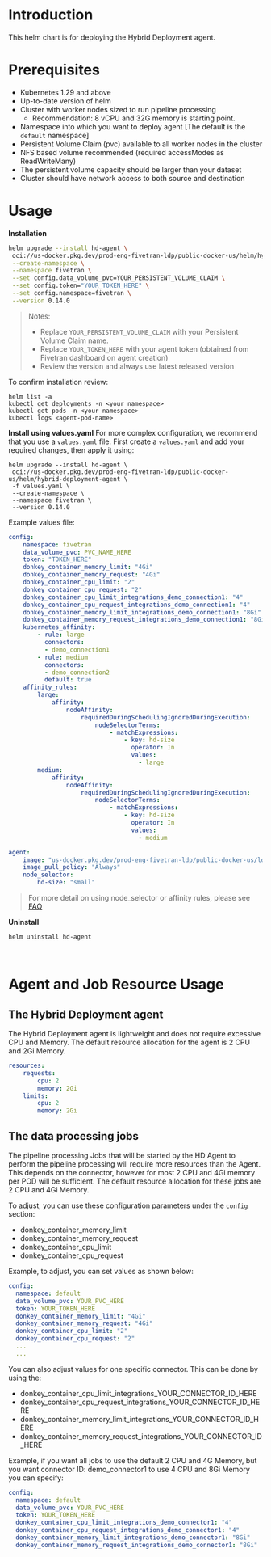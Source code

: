# Introduction

This helm chart is for deploying the Hybrid Deployment agent.

# Prerequisites

* Kubernetes 1.29 and above
* Up-to-date version of helm
* Cluster with worker nodes sized to run pipeline processing
    * Recommendation: 8 vCPU and 32G memory is starting point.    
* Namespace into which you want to deploy agent [The default is the `default` namespace]
* Persistent Volume Claim (pvc) available to all worker nodes in the cluster
* NFS based volume recommended (required accessModes as ReadWriteMany)
* The persistent volume capacity should be larger than your dataset
* Cluster should have network access to both source and destination

# Usage

**Installation**

```bash
helm upgrade --install hd-agent \
 oci://us-docker.pkg.dev/prod-eng-fivetran-ldp/public-docker-us/helm/hybrid-deployment-agent \
 --create-namespace \
 --namespace fivetran \
 --set config.data_volume_pvc=YOUR_PERSISTENT_VOLUME_CLAIM \
 --set config.token="YOUR_TOKEN_HERE" \
 --set config.namespace=fivetran \
 --version 0.14.0
 ```

> Notes:
> * Replace `YOUR_PERSISTENT_VOLUME_CLAIM` with your Persistent Volume Claim name.
> * Replace `YOUR_TOKEN_HERE` with your agent token (obtained from Fivetran dashboard on agent creation)
> * Review the version and always use latest released version

To confirm installation review:

```
helm list -a
kubectl get deployments -n <your namespace>
kubectl get pods -n <your namespace>
kubectl logs <agent-pod-name>
```

**Install using values.yaml**
For more complex configuration, we recommend that you use a `values.yaml` file.
First create a `values.yaml` and add your required changes, then apply it using:

```
helm upgrade --install hd-agent \
 oci://us-docker.pkg.dev/prod-eng-fivetran-ldp/public-docker-us/helm/hybrid-deployment-agent \
 -f values.yaml \
 --create-namespace \
 --namespace fivetran \
 --version 0.14.0
```

Example values file:

```yaml
config:
    namespace: fivetran
    data_volume_pvc: PVC_NAME_HERE
    token: "TOKEN_HERE"
    donkey_container_memory_limit: "4Gi"
    donkey_container_memory_request: "4Gi"
    donkey_container_cpu_limit: "2"
    donkey_container_cpu_request: "2"
    donkey_container_cpu_limit_integrations_demo_connection1: "4"
    donkey_container_cpu_request_integrations_demo_connection1: "4"
    donkey_container_memory_limit_integrations_demo_connection1: "8Gi"
    donkey_container_memory_request_integrations_demo_connection1: "8Gi"
    kubernetes_affinity:
        - rule: large
          connectors:
          - demo_connection1
        - rule: medium
          connectors:
          - demo_connection2
          default: true
    affinity_rules:
        large:
            affinity:
                nodeAffinity:
                    requiredDuringSchedulingIgnoredDuringExecution:
                        nodeSelectorTerms:
                            - matchExpressions:
                                - key: hd-size
                                  operator: In
                                  values:
                                    - large
        medium:
            affinity:
                nodeAffinity:
                    requiredDuringSchedulingIgnoredDuringExecution:
                        nodeSelectorTerms:
                            - matchExpressions:
                                - key: hd-size
                                  operator: In
                                  values:
                                    - medium

agent:
    image: "us-docker.pkg.dev/prod-eng-fivetran-ldp/public-docker-us/ldp-agent:production"
    image_pull_policy: "Always"
    node_selector: 
        hd-size: "small"

```

> For more detail on using node_selector or affinity rules, please see [FAQ](https://fivetran.com/docs/deployment-models/hybrid-deployment/faq#howdoiusekubernetesnodeaffinitytorunhybriddeploymentjobsonspecificnodes)


**Uninstall**

```
helm uninstall hd-agent
```

<br>

# Agent and Job Resource Usage

## The Hybrid Deployment agent
The Hybrid Deployment agent is lightweight and does not require excessive CPU and Memory.
The default resource allocation for the agent is 2 CPU and 2Gi Memory.  


```yaml
resources:
    requests:
        cpu: 2
        memory: 2Gi
    limits:
        cpu: 2
        memory: 2Gi
```

## The data processing jobs
The pipeline processing Jobs that will be started by the HD Agent to perform the pipeline processing will require more resources than the Agent.
This depends on the connector, however for most 2 CPU and 4Gi memory per POD will be sufficient.
The default resource allocation for these jobs are 2 CPU and 4Gi Memory.

To adjust, you can use these configuration parameters under the `config` section:

- donkey_container_memory_limit
- donkey_container_memory_request
- donkey_container_cpu_limit
- donkey_container_cpu_request

Example, to adjust, you can set values as shown below:

```yaml
config:
  namespace: default
  data_volume_pvc: YOUR_PVC_HERE
  token: YOUR_TOKEN_HERE
  donkey_container_memory_limit: "4Gi"
  donkey_container_memory_request: "4Gi"
  donkey_container_cpu_limit: "2"
  donkey_container_cpu_request: "2"
  ...
  ...
```

You can also adjust values for one specific connector.
This can be done by using the:
-  donkey_container_cpu_limit_integrations_YOUR_CONNECTOR_ID_HERE
-  donkey_container_cpu_request_integrations_YOUR_CONNECTOR_ID_HERE
-  donkey_container_memory_limit_integrations_YOUR_CONNECTOR_ID_HERE
-  donkey_container_memory_request_integrations_YOUR_CONNECTOR_ID_HERE

Example, if you want all jobs to use the default 2 CPU and 4G Memory, but you want connector ID: demo_connector1 to use 4 CPU and 8Gi Memory you can specify:

```yaml
config:
  namespace: default
  data_volume_pvc: YOUR_PVC_HERE
  token: YOUR_TOKEN_HERE
  donkey_container_cpu_limit_integrations_demo_connector1: "4"
  donkey_container_cpu_request_integrations_demo_connector1: "4"
  donkey_container_memory_limit_integrations_demo_connector1: "8Gi"
  donkey_container_memory_request_integrations_demo_connector1: "8Gi"
```
